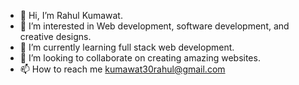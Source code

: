 - 👋 Hi, I’m Rahul Kumawat.
- 👀 I’m interested in Web development, software development, and creative designs.
- 🌱 I’m currently learning full stack web development.
- 💞️ I’m looking to collaborate on creating amazing websites.
- 📫 How to reach me kumawat30rahul@gmail.com

<!---
kumawat30rahul/kumawat30rahul is a ✨ special ✨ repository because its `README.md` (this file) appears on your GitHub profile.
You can click the Preview link to take a look at your changes.
--->
